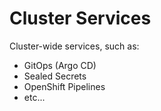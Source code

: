 # Cluster Services

Cluster-wide services, such as:
* GitOps (Argo CD)
* Sealed Secrets
* OpenShift Pipelines
* etc...